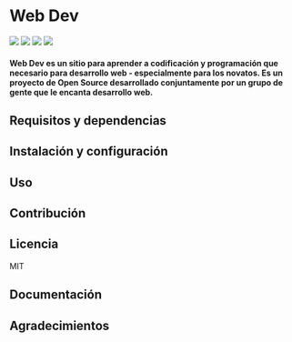 # Web Dev
![](https://img.shields.io/github/stars/adanj27/Web-Dev.svg) ![](https://img.shields.io/badge/Maintained%3F-yes-green.svg) ![](https://img.shields.io/github/issues/adanj27/Web-Dev.svg) ![](https://img.shields.io/github/license/adanj27/Web-Dev.svg) 


#### Web Dev es un sitio para aprender a codificación y programación que necesario para desarrollo web - especialmente para los novatos. Es un proyecto de Open Source desarrollado conjuntamente por un grupo de gente que le encanta desarrollo web. 


## Requisitos y dependencias

## Instalación y configuración

## Uso

## Contribución

## Licencia
MIT
## Documentación

## Agradecimientos


